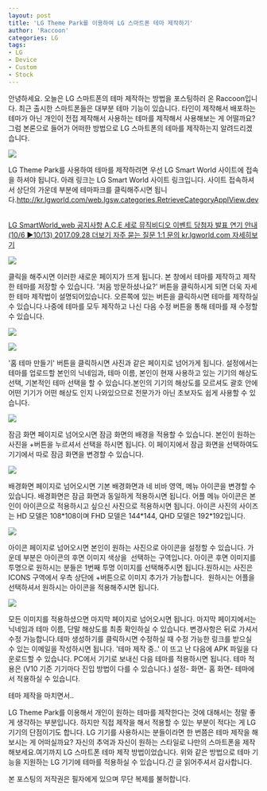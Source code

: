 ```yaml
---
layout: post
title: 'LG Theme Park를 이용하여 LG 스마트폰 테마 제작하기'
author: 'Raccoon'
categories: LG
tags:
- LG
- Device
- Custom
- Stock
---
```



<script> location.href='https://cafe.naver.com/develoid/747136' ; </script>

<p>
 <p>안녕하세요. 오늘은 LG 스마트폰의 테마 제작하는 방법을 포스팅하러 온 Raccoon입니다. 최근 출시한 스마트폰들은 대부분 테마 기능이 있습니다. 타인이 제작해서 배포하는 테마가 아닌 개인이 전접 제작해서 사용하는 테마를 제작해서 사용해보는 게 어떨까요? 그럼 본론으로 들어가 어떠한 방법으로 LG 스마트폰의 테마를 제작하는지 알려드리겠습니다.</p>

</p>

<p>
 <p>
  <img src="https://dthumb-phinf.pstatic.net/?src=%22http%3A%2F%2Fblogfiles.naver.net%2FMjAxNzA5MzBfNjQg%2FMDAxNTA2NzY5NjAzODc3.19HrSjqXWUbqpxJT4mLl9UUaoZQHFINSUQJtdDtxheAg.i2-xUOcL6i86mLPUan6UjMIeUbuAz5V4Lck3MyejV6Eg.PNG.hnn07109%2F%25EC%2597%2598%25EC%25A7%2580_%25ED%2585%258C%25EB%25A7%2588_%25ED%258C%258C%25ED%2581%25AC_%25EC%2582%25AC%25EC%259D%25B4%25ED%258A%25B8.PNG%22&amp;type=cafe_wa740">
 </p>

</p>

<p>
 <p>LG Theme Park를 사용하여 테마를 제작하려면 우선 LG Smart World 사이트에 접속을 하셔야 됩니다. 아래 링크는 LG Smart World 사이트 링크입니다. 사이트 접속하셔서 상단의 가운데 부분에 테마파크를 클릭해주시면 됩니다.<a href="http://kr.lgworld.com/web.lgsw.categories.RetrieveCategoryApplView.dev">h</a><a href="http://kr.lgworld.com/web.lgsw.categories.RetrieveCategoryApplView.dev">ttp://kr.lgworld.com/web.lgsw.categories.RetrieveCategoryApplView.dev</a>&nbsp;</p>

</p>

<p>
 <a href="http://kr.lgworld.com/web.lgsw.categories.RetrieveCategoryApplView.dev">   LG SmartWorld_web 공지사항 A.C.E 세로 뮤직비디오 이벤트 당첨자 발표 연기 안내(10/6 ▶10/13) 2017.09.28 더보기 자주 묻는 질문 1:1 문의  kr.lgworld.com    자세히보기 </a>
</p>

<p>
 <p></p>

</p>

<p>
 <p>
  <img src="https://dthumb-phinf.pstatic.net/?src=%22http%3A%2F%2Fblogfiles.naver.net%2FMjAxNzA5MzBfMjY0%2FMDAxNTA2NzgzMzk0NTQ0.kuq-nNt593mUvimgZ6nt167OXxcXLkB1NUcfzYExQNIg.2IUVrsu8hHJwwdl34--YA4P2cwvRzKNHOlf3rripNc4g.PNG.hnn07109%2F%25ED%258C%258C%25ED%2581%25AC%25281%2529.png%22&amp;type=cafe_wa740">
 </p>

</p>

<p>
 <p>클릭을 해주시면 이러한 새로운 페이지가 뜨게 됩니다. 본 창에서 테마를 제작하고 제작한 테마를 저장할 수 있습니다. '처음 방문하셨나요?' 버튼을 클릭하시게 되면 더욱 자세한 테마 제작법이 설명되어있습니다. 오른쪽에 있는 버튼을 클릭하시면 테마를 제작하실 수 있습니다.나중에 테마를 모두 제작하고 나신 다음 수정 버튼을 통해 테마를 재 수정할 수 있습니다.</p>

</p>

<p>
 <p>
  <img src="https://dthumb-phinf.pstatic.net/?src=%22http%3A%2F%2Fblogfiles.naver.net%2FMjAxNzA5MzBfMjQw%2FMDAxNTA2NzgzNTQ3MjMx.SFLr-ItecmvksKW07ws73hPgDOWH1Xzf7rbfFhkSlB8g.mVI7Zi6wFSxR5UFWPkPy85_6ambB8wjrtT9wUdSRQl0g.PNG.hnn07109%2F%25ED%258C%258C%25ED%2581%25AC2.PNG%22&amp;type=cafe_wa740">
 </p>

</p>

<p>
 <p>
  <img src="https://dthumb-phinf.pstatic.net/?src=%22http%3A%2F%2Fblogfiles.naver.net%2FMjAxNzEwMDFfMTcg%2FMDAxNTA2NzgzNzI1NjI1.ePWd-st455yCWHbOCqZYTKzc_oAafViAOMn528KMLC4g.FqxoqKC-SlJuawLiiNTwoMdJrCw9kWrtXUCfVlSVi28g.PNG.hnn07109%2F%25ED%258C%258C%25ED%2581%25AC3.PNG%22&amp;type=cafe_wa740">
 </p>

</p>

<p>
 <p>'홈 테마 만들기' 버튼을 클릭하시면 사진과 같은 페이지로 넘어가게 됩니다. 설정에서는 테마를 업로드할 본인의 닉네임과, 테마 이름, 본인이 현재 사용하고 있는 기기의 해상도 선택, 기본적인 테마 선택을 할 수 있습니다.본인의 기기의 해상도를 모르셔도 괄호 안에 어떤 기기가 어떤 해상도 인지 나와있으므로 전문가가 아닌 초보자도 쉽게 사용할 수 있습니다.</p>

</p>

<p>
 <p>
  <img src="https://dthumb-phinf.pstatic.net/?src=%22http%3A%2F%2Fblogfiles.naver.net%2FMjAxNzEwMDFfMTIw%2FMDAxNTA2NzgzODMyNTEx.pE4R8EB7IsJdH9D8Vlro7Xw7nVpGxq4U6A_pcz_U0rMg.AUaFvOB6nXkKfbU0TYdN-lvTbjZtO0peMBJq_xXbWA8g.PNG.hnn07109%2F%25ED%258C%258C%25ED%2581%25AC4.PNG%22&amp;type=cafe_wa740">
 </p>

</p>

<p>
 <p>잠금 화면 페이지로 넘어오시면 잠금 화면의 배경을 적용할 수 있습니다. 본인이 원하는 사진을 +버튼을 누르셔서 선택을 하시면 됩니다. 이 페이지에서 잠금 화면을 선택하여도 기기에서 따로 잠금 화면을 변경할 수 있습니다.</p>

</p>

<p>
 <p>
  <img src="https://dthumb-phinf.pstatic.net/?src=%22http%3A%2F%2Fblogfiles.naver.net%2FMjAxNzEwMDFfMTA5%2FMDAxNTA2Nzg0MDcxNzU0.xUde4ZBTWxAWhh23mtD2K4UDVVAPnAEyeWsfcjv5X94g.iFzsJtCvey9HctLXWKyGcBGzTh-6AdQyFwnQQxLtEHsg.PNG.hnn07109%2F%25ED%258C%258C%25ED%2581%25AC5.PNG%22&amp;type=cafe_wa740">
 </p>

</p>

<p>
 <p>배경화면 페이지로 넘어오시면 기본 배경화면과 네 비바 영역, 메뉴 아이콘을 변경할 수 있습니다. 배경화면은 잠금 화면과 동일하게 적용하시면 됩니다. 어플 메뉴 아이콘은 본인이 아이콘으로 적용하시고 싶으신 사진으로 적용하시면 됩니다. 아이콘 사진의 사이즈는 HD 모델은 108*108이며 FHD 모델은 144*144, QHD 모델은 192*192입니다.</p>

</p>

<p>
 <p>
  <img src="https://dthumb-phinf.pstatic.net/?src=%22http%3A%2F%2Fblogfiles.naver.net%2FMjAxNzEwMDFfMTYg%2FMDAxNTA2Nzg0NDU0MDYz.Ag-UhgKAsdaNe0Z2sPa7b2ON1Sc2CKJ6qx1YuAbf9dYg.hqm0srlpORvU5AmukJkoiOUaR0cJv2IFXWSteqDXXE4g.PNG.hnn07109%2F%25ED%258C%258C%25ED%2581%25AC6.PNG%22&amp;type=cafe_wa740">
 </p>

</p>

<p>
 <p>아이콘 페이지로 넘어오시면 본인이 원하는 사진으로 아이콘을 설정할 수 있습니다. 가운데 부분은 아이콘의 후면 이미지 색상을&nbsp; 선택하는 구역입니다. 아이콘 후면 이미지를 투명으로 원하시는 분들은 1번째 투명 이미지를 선택해주시면 됩니다.원하시는 사진은 ICONS 구역에서 우측 상단에 +버튼으로 이미지 추가가 가능합니다.&nbsp; 원하시는 어플을 선택하셔서 원하시는 아이콘을 적용해주시면 됩니다. </p>

</p>

<p>
 <p>
  <img src="https://dthumb-phinf.pstatic.net/?src=%22http%3A%2F%2Fblogfiles.naver.net%2FMjAxNzEwMDFfMzYg%2FMDAxNTA2Nzg0ODI3Mzg0.4QZgA6SBhYxrFjo8DSQDPrLW9z4E7nCd3UVjGQTadCYg.eTPK3F7Ruiao8yhVImnMobrG3P0Q8MD4izP-sj5KESQg.PNG.hnn07109%2F%25ED%258C%258C%25ED%2581%25AC7.PNG%22&amp;type=cafe_wa740">
 </p>

</p>

<p>
 <p>모든 이미지를 적용하셨으면 마지막 페이지로 넘어오시면 됩니다. 마지막 페이지에서는 닉네임과 테마 이름, 단말 해상도를 최종 확인하실 수 있습니다. 변경사항은 뒤로 가셔서 수정 가능합니다.테마 생성하기를 클릭하시면 수정하실 때 수정 가능한 링크를 받으실 수 있는 이메일을 작성하시면 됩니다. '테마 제작 중..' 이 뜨고 난 다음에 APK 파일을 다운로드할 수 있습니다. PC에서 기기로 보내신 다음 테마를 적용하시면 됩니다. 테마 적용은 (V10 기준 기기마다 진입 방법이 다를 수 있습니다.) 설정- 화면- 홈 화면- 테마에서 적용하실 수 있습니다.</p>

</p>

<p>
 <p>
  <p>
   테마 제작을 마치면서..
  </p>

 </p>

</p>

<p>
 <p>LG Theme Park를 이용해서 개인이 원하는 테마를 제작한다는 것에 대해서는 정말 좋게 생각하는 부분입니다. 하지만 직접 제작을 해서 적용할 수 있는 부분이 적다는 게 LG 기기의 단점이기도 합니다.&nbsp;LG 기기를 사용하시는 분들이라면 한 번쯤은 테마 제작을 해보시는 게 어떠실까요? 자신의 추억과 자신이 원하는 스타일로 나만의 스마트폰을 제작해보세요.여기까지 LG 스마트폰 테마 제작 방법이었습니다. 위와 같은 방법으로 테마 기능을 지원하는 LG 기기에 테마를 적용하실 수 있습니다.긴 글 읽어주셔서 감사합니다.</p>

</p>

<p>
 <p>본 포스팅의 저작권은 필자에게 있으며 무단 복제를 불허합니다.</p>

</p>

